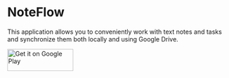 # NoteFlow
This application allows you to conveniently work with text notes and tasks and synchronize them both locally and using Google Drive.

<a href='https://play.google.com/store/apps/details?id=com.gv.notes&pcampaignid=pcampaignidMKT-Other-global-all-co-prtnr-py-PartBadge-Mar2515-1'><img alt='Get it on Google Play' src='https://play.google.com/intl/en_us/badges/static/images/badges/en_badge_web_generic.png' width="150" height="50" /></a>
